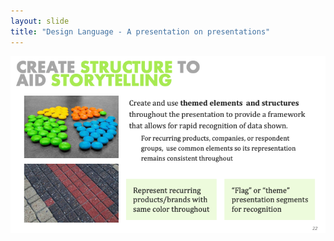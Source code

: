 ```yaml
---
layout: slide
title: "Design Language - A presentation on presentations"
---
```


![slide22](/assets/_images/Slide22.png)

